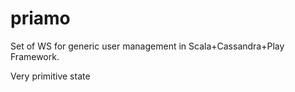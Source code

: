 priamo
======

Set of WS for generic user management in Scala+Cassandra+Play Framework. 

Very primitive state
